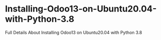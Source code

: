 # Installing-Odoo13-on-Ubuntu20.04-with-Python-3.8
Full Details About Installing Odoo13 on Ubuntu20.04 with Python 3.8
